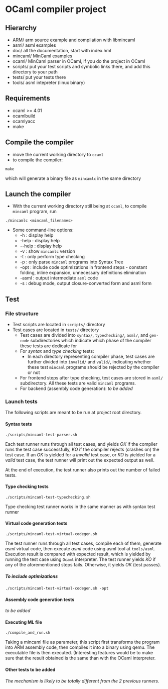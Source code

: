 # OCaml compiler project

## Hierarchy
* ARM/     arm source example and compilation with libmincaml
* asml/    asml examples
* doc/     all the documentation, start with index.hml
* mincaml/ MinCaml examples
* ocaml/   MinCaml parser in OCaml, if you do the project in OCaml
* scripts/ put your test scripts and symbolic links there, and add this
         directory to your path
* tests/   put your tests there
* tools/   asml intepreter (linux binary)

## Requirements
* ocaml >= 4.01
* ocamlbuild
* ocamlyacc
* make

## Compile the compiler
* move the current working directory to `ocaml`
* to compile the compiler:
```
make
```
which will generate a binary file as `mincamlc` in the same directory

## Launch the compiler
* With the current working directory still being at `ocaml`, to compile `mincaml` program, run
```
./mincamlc <mincaml_filenames>
```
* Some command-line options:
    * -h : display help
    * -help : display help
    * --help : display help
    * -v : show `mincamlc` version
    * -t : only perform type checking
    * -p : only parse `mincaml` programs into Syntax Tree
    * -opt : include code optimizations in frontend steps - constant folding, inline expansion, unnecessary definitions elimination
    * -asml : output intermediate `asml` code
    * -s : debug mode, output closure-converted form and asml form

## Test
### File structure
* Test scripts are located in `scripts/` directory
* Test cases are located in `tests/` directory
    * Test cases are divided into `syntax/`, `typechecking/`, `asml/`, and `gen-code` subdirectories which indicate which phase of the compiler these tests are dedicate for
    * For *syntax* and *type checking* tests:
        * In each directory representing compiler phase, test cases are further divided into `invalid/` and `valid/`, indicating whether these test `mincaml` programs should be rejected by the compiler or not
    * For frontend steps after type checking, test cases are stored in `asml/` subdirectory. All these tests are valid `mincaml` programs.
    * For backend (assembly code generation): _to be added_

### Launch tests
The following scripts are meant to be run at project root directory.

#### Syntax tests
```
./scripts/mincaml-test-parser.sh
```

Each test runner runs through all test cases, and yields *OK* if the compiler runs the test case successfully, *KO* if the compiler rejects (crashes on) the test case. If an *OK* is yielded for a _invalid_ test case, or *KO* is yielded for a _valid_ test case, the test runner will print out the expected output as well.

At the end of execution, the test runner also prints out the number of failed tests.

#### Type checking tests
```
./scripts/mincaml-test-typechecking.sh
```

Type checking test runner works in the same manner as with syntax test runner

#### Virtual code generation tests
```
./scripts/mincaml-test-virtual-codegen.sh
```

The test runner runs through all test cases, compile each of them, generate _asml_ virtual code, then execute _asml_ code using asml tool at `tools/asml`. Execution result is compared with expected result, which is yielded by running the test case using `Ocaml` interpreter. The test runner yields *KO* if any of the aforementioned steps fails. Otherwise, it yields *OK* (test passes).

##### To include optimizations
```
./scripts/mincaml-test-virtual-codegen.sh -opt
```

#### Assembly code generation tests
_to be added_

#### Executing ML file
```
./compile_and_run.sh
```

Taking a mincaml file as parameter, this script first transforms the program into ARM assembly code, then compiles it into a binary using qemu. The executable file is then executed. (Interesting features would be to make sure that the result obtained is the same than with the OCaml interpreter.

#### Other tests to be added
_The mechanism is likely to be totally different from the 2 previous runners._
